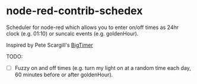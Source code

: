 # node-red-contrib-schedex

Scheduler for node-red which allows you to enter on/off times as 24hr clock (e.g. 01:10) or suncalc events (e.g. goldenHour).

Inspired by Pete Scargill's [BigTimer](http://tech.scargill.net/big-timer/)

TODO: 
 - [ ] Fuzzy on and off times (e.g. turn my light on at a random time each day, 60 minutes before or after goldenHour).
 
